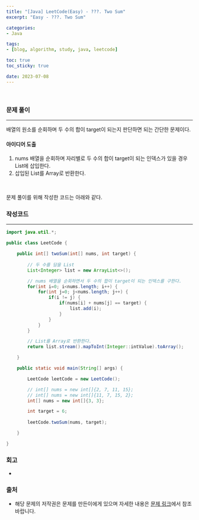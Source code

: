 ```yaml
--- 
title: "[Java] LeetCode(Easy) - ???. Two Sum" 
excerpt: "Easy - ???. Two Sum" 

categories: 
- Java

tags: 
- [blog, algorithm, study, java, leetcode]

toc: true
toc_sticky: true

date: 2023-07-08
--- 
```


<br>

### 문제 풀이
---

배열의 원소를 순회하며 두 수의 합이 target이 되는지 판단하면 되는 간단한 문제이다.

#### 아이디어 도출

1. nums 배열을 순회하며 자리별로 두 수의 합이 target이 되는 인덱스가 있을 경우 List에 삽입한다.
2. 삽입된 List를 Array로 반환한다.


<br>

문제 풀이를 위해 작성한 코드는 아래와 같다.

### 작성코드

---

```java
import java.util.*;

public class LeetCode {

    public int[] twoSum(int[] nums, int target) {
     
        // 두 수를 담을 List
        List<Integer> list = new ArrayList<>();

        // nums 배열을 순회하면서 두 수의 합이 target이 되는 인덱스를 구한다.
        for(int i=0; i<nums.length; i++) {
            for(int j=0; j<nums.length; j++) {
                if(i != j) {
                    if(nums[i] + nums[j] == target) {
                        list.add(i);
                    }
                }
            }
        }

        // List를 Array로 반환한다.
        return list.stream().mapToInt(Integer::intValue).toArray();

    }

    public static void main(String[] args) {

        LeetCode leetCode = new LeetCode();

        // int[] nums = new int[]{2, 7, 11, 15};
        // int[] nums = new int[]{11, 7, 15, 2};
        int[] nums = new int[]{3, 3};

        int target = 6;
        
        leetCode.twoSum(nums, target);

    }

}
```

### 회고
- 

### 출처
- 해당 문제의 저작권은 문제를 만든이에게 있으며 자세한 내용은 [문제 링크](https://leetcode.com/problems/two-sum/)에서 참조바랍니다.
